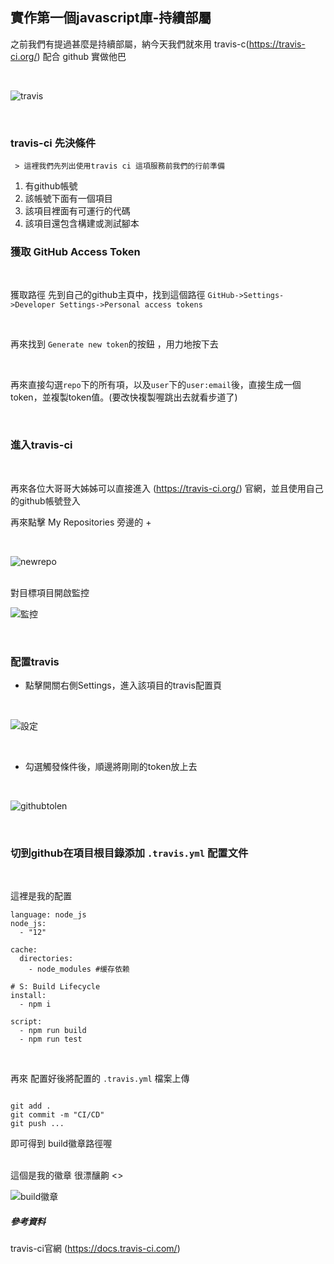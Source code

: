 ## 實作第一個javascript庫-持續部屬

之前我們有提過甚麼是持續部屬，納今天我們就來用 travis-c(https://travis-ci.org/) 配合 github 實做他巴

</br>

![travis](https://raw.githubusercontent.com/tp953704/IT-Contest/master/img/%E6%8C%81%E7%BA%8C%E9%9B%86%E6%88%90/travis.png)

</br>

### travis-ci 先決條件
     > 這裡我們先列出使用travis ci 這項服務前我們的行前準備

1. 有github帳號 
2. 該帳號下面有一個項目
3. 該項目裡面有可運行的代碼
4. 該項目還包含構建或測試腳本


### 獲取 GitHub Access Token

</br>

獲取路徑 先到自己的github主頁中，找到這個路徑 ` GitHub->Settings->Developer Settings->Personal access tokens `

</br>

再來找到 ` Generate new token `的按鈕 ，用力地按下去

</br>

再來直接勾選`repo`下的所有項，以及`user`下的`user:email`後，直接生成一個token，並複製token值。(要改快複製喔跳出去就看步道了)

</br>


### 進入travis-ci

</br>

再來各位大哥哥大姊姊可以直接進入 (https://travis-ci.org/) 官網，並且使用自己的github帳號登入

再來點擊 My Repositories 旁邊的 +

</br>

![newrepo](https://raw.githubusercontent.com/tp953704/IT-Contest/master/img/%E6%8C%81%E7%BA%8C%E9%9B%86%E6%88%90/newrepo.png)

</br>
對目標項目開啟監控

</br>

![監控](https://raw.githubusercontent.com/tp953704/IT-Contest/master/img/%E6%8C%81%E7%BA%8C%E9%9B%86%E6%88%90/%E9%96%93%E6%8E%A7travis.png)

</br>

### 配置travis

- 點擊開關右側Settings，進入該項目的travis配置頁

</br>

![設定](https://raw.githubusercontent.com/tp953704/IT-Contest/master/img/%E6%8C%81%E7%BA%8C%E9%9B%86%E6%88%90/%E8%A8%AD%E5%AE%9A.png)

</br>

- 勾選觸發條件後，順邊將剛剛的token放上去

</br>

![githubtolen](https://raw.githubusercontent.com/tp953704/IT-Contest/master/img/%E6%8C%81%E7%BA%8C%E9%9B%86%E6%88%90/token.png)

</br>

### 切到github在項目根目錄添加 `.travis.yml` 配置文件

</br>

這裡是我的配置

```
language: node_js
node_js:
  - "12"

cache:
  directories:
    - node_modules #缓存依赖

# S: Build Lifecycle
install:
  - npm i

script:
  - npm run build
  - npm run test
```

</br>

再來 配置好後將配置的 `.travis.yml` 檔案上傳

```

git add .
git commit -m "CI/CD"
git push ...

```

即可得到 build徽章路徑喔

</br>
這個是我的徽章 很漂釀齁
<>

![build徽章](https://raw.githubusercontent.com/tp953704/IT-Contest/master/img/%E6%8C%81%E7%BA%8C%E9%9B%86%E6%88%90/%E5%BE%BD%E7%AB%A0.png)





##### 參考資料
travis-ci官網 (https://docs.travis-ci.com/)
